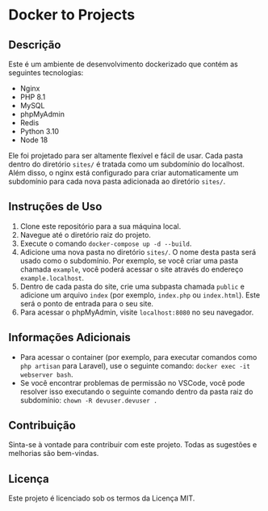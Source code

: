 # Docker to Projects

## Descrição

Este é um ambiente de desenvolvimento dockerizado que contém as seguintes tecnologias:

- Nginx
- PHP 8.1
- MySQL
- phpMyAdmin
- Redis
- Python 3.10
- Node 18

Ele foi projetado para ser altamente flexível e fácil de usar. Cada pasta dentro do diretório `sites/` é tratada como um subdomínio do localhost. Além disso, o nginx está configurado para criar automaticamente um subdomínio para cada nova pasta adicionada ao diretório `sites/`.

## Instruções de Uso

1. Clone este repositório para a sua máquina local.
2. Navegue até o diretório raiz do projeto.
3. Execute o comando `docker-compose up -d --build`.
4. Adicione uma nova pasta no diretório `sites/`. O nome desta pasta será usado como o subdomínio. Por exemplo, se você criar uma pasta chamada `example`, você poderá acessar o site através do endereço `example.localhost`.
5. Dentro de cada pasta do site, crie uma subpasta chamada `public` e adicione um arquivo `index` (por exemplo, `index.php` ou `index.html`). Este será o ponto de entrada para o seu site.
6. Para acessar o phpMyAdmin, visite `localhost:8080` no seu navegador.

## Informações Adicionais

- Para acessar o container (por exemplo, para executar comandos como `php artisan` para Laravel), use o seguinte comando: `docker exec -it webserver bash`.
- Se você encontrar problemas de permissão no VSCode, você pode resolver isso executando o seguinte comando dentro da pasta raiz do subdomínio: `chown -R devuser.devuser .`

## Contribuição

Sinta-se à vontade para contribuir com este projeto. Todas as sugestões e melhorias são bem-vindas.

## Licença

Este projeto é licenciado sob os termos da Licença MIT.

